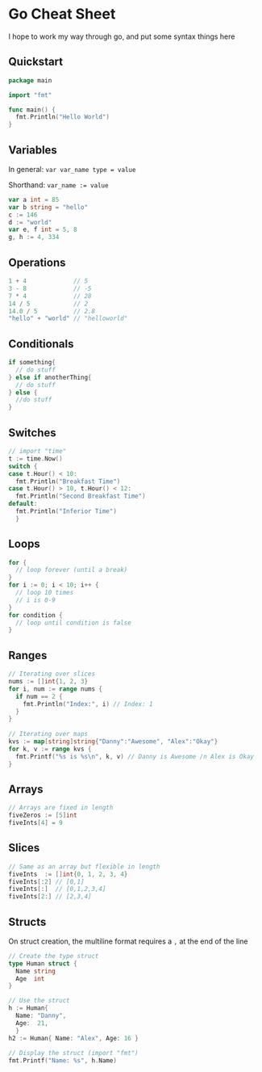 # Go Cheat Sheet

I hope to work my way through go, and put some syntax things here

## Quickstart

```go
package main

import "fmt"

func main() {
  fmt.Println("Hello World")
}
```

## Variables

In general: `var var_name type = value`

Shorthand: `var_name := value`

```go
var a int = 85
var b string = "hello"
c := 146
d := "world"
var e, f int = 5, 8
g, h := 4, 334
```

## Operations

```go
1 + 4             // 5
3 - 8             // -5
7 * 4             // 28
14 / 5            // 2
14.0 / 5          // 2.8
"hello" + "world" // "helloworld"
```

## Conditionals

```go
if something{
  // do stuff
} else if anotherThing{
  // do stuff
} else {
  //do stuff
}
```

## Switches

```go
// import "time"
t := time.Now()
switch {
case t.Hour() < 10:
  fmt.Println("Breakfast Time")
case t.Hour() > 10, t.Hour() < 12:
  fmt.Println("Second Breakfast Time")
default:
  fmt.Println("Inferior Time")
  }
```

## Loops

```go
for {
  // loop forever (until a break)
}
for i := 0; i < 10; i++ {
  // loop 10 times
  // i is 0-9
}
for condition {
  // loop until condition is false
}
```

## Ranges

```go
// Iterating over slices
nums := []int{1, 2, 3}
for i, num := range nums {
  if num == 2 {
    fmt.Println("Index:", i) // Index: 1
  }
}
  
// Iterating over maps
kvs := map[string]string{"Danny":"Awesome", "Alex":"Okay"}
for k, v := range kvs {
  fmt.Printf("%s is %s\n", k, v) // Danny is Awesome /n Alex is Okay
}                                
```

## Arrays

```go
// Arrays are fixed in length 
fiveZeros := [5]int
fiveInts[4] = 9
```

## Slices

```go
// Same as an array but flexible in length
fiveInts  := []int{0, 1, 2, 3, 4}
fiveInts[:2] // [0,1]
fiveInts[:]  // [0,1,2,3,4]
fiveInts[2:] // [2,3,4]
```

## Structs

On struct creation, the multiline format requires a `,` at the end of the line

```go
// Create the type struct
type Human struct {
  Name string
  Age  int
}

// Use the struct
h := Human{
  Name: "Danny",
  Age:  21,
  }
h2 := Human{ Name: "Alex", Age: 16 }
  
// Display the struct (import "fmt")
fmt.Printf("Name: %s", h.Name)
```
